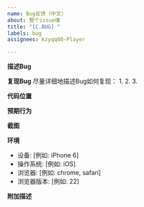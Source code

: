 ```yaml
---
name: Bug反馈（中文）
about: 整个issue噻
title: "[C.BUG] "
labels: bug
assignees: kzyqq00-Player

---
```


**描述Bug**
<!-- 简单描述一下Bug -->

**复现Bug**
尽量详细地描述Bug如何复现：<!-- 如果这个Bug是概率型的且你无法判断跟你之前做了什么有什么关系，可以跳过这一步。不过如果你跳过了这一步而且你不会看代码，那么这个issue很可能被close。-->
1. 
2. 
3. 

**代码位置**
<!-- 如果你能看懂代码那请大概把Bug出现的代码位置贴这，如果你看不懂代码的话把这段删掉 -->

**预期行为**

**截图**
<!-- 如果你有截图给我贴这 -->

**环境**
 - 设备: [例如: iPhone 6] <!-- 如果你用的是电脑请忽略并删除这一段 -->
 - 操作系统: [例如: iOS]
 - 浏览器: [例如: chrome, safari]
 - 浏览器版本: [例如: 22]

**附加描述**
<!-- 你的键盘估计要废了 -->
